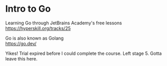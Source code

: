 # Intro to Go

Learning Go through JetBrains Academy's free lessons  
https://hyperskill.org/tracks/25  

Go is also known as Golang  
https://go.dev/

Yikes! Trial expired before I could complete the course. Left stage 5. Gotta leave this here.